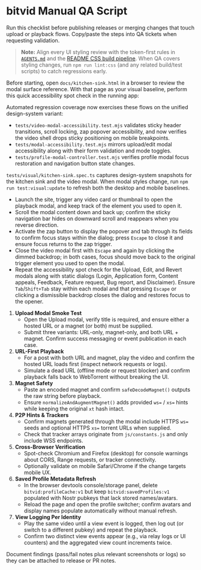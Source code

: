 # bitvid Manual QA Script

Run this checklist before publishing releases or merging changes that touch upload or playback flows. Copy/paste the steps into QA tickets when requesting validation.

> **Note:** Align every UI styling review with the token-first rules in [`AGENTS.md`](../AGENTS.md) and the [README CSS build pipeline](../README.md#css-build-pipeline). When QA covers styling changes, run `npm run lint:css` (and any related build/test scripts) to catch regressions early.

Before starting, open `docs/kitchen-sink.html` in a browser to review the modal surface reference. With that page as your visual baseline, perform this quick accessibility spot check in the running app:

Automated regression coverage now exercises these flows on the unified design-system variant:

* `tests/video-modal-accessibility.test.mjs` validates sticky header transitions, scroll locking, zap popover accessibility, and now verifies the video shell drops sticky positioning on mobile breakpoints.
* `tests/modal-accessibility.test.mjs` mirrors upload/edit modal accessibility along with their form validation and mode toggles.
* `tests/profile-modal-controller.test.mjs` verifies profile modal focus restoration and navigation button state changes.

`tests/visual/kitchen-sink.spec.ts` captures design-system snapshots for the kitchen sink and the video modal. When modal styles change, run `npm run test:visual:update` to refresh both the desktop and mobile baselines.

* Launch the site, trigger any video card or thumbnail to open the playback modal, and keep track of the element you used to open it.
* Scroll the modal content down and back up; confirm the sticky navigation bar hides on downward scroll and reappears when you reverse direction.
* Activate the zap button to display the popover and tab through its fields to confirm focus stays within the dialog; press `Escape` to close it and ensure focus returns to the zap trigger.
* Close the video modal first with `Escape` and again by clicking the dimmed backdrop; in both cases, focus should move back to the original trigger element you used to open the modal.
* Repeat the accessibility spot check for the Upload, Edit, and Revert modals along with static dialogs (Login, Application form, Content appeals, Feedback, Feature request, Bug report, and Disclaimer). Ensure `Tab`/`Shift+Tab` stay within each modal and that pressing `Escape` or clicking a dismissible backdrop closes the dialog and restores focus to the opener.

1. **Upload Modal Smoke Test**
   - Open the Upload modal, verify title is required, and ensure either a hosted URL or a magnet (or both) must be supplied.
   - Submit three variants: URL-only, magnet-only, and both URL + magnet. Confirm success messaging or event publication in each case.
2. **URL-First Playback**
   - For a post with both URL and magnet, play the video and confirm the hosted URL loads first (inspect network requests or logs).
   - Simulate a dead URL (offline mode or request blocker) and confirm playback falls back to WebTorrent without breaking the UI.
3. **Magnet Safety**
   - Paste an encoded magnet and confirm `safeDecodeMagnet()` outputs the raw string before playback.
   - Ensure `normalizeAndAugmentMagnet()` adds provided `ws=` / `xs=` hints while keeping the original `xt` hash intact.
4. **P2P Hints & Trackers**
   - Confirm magnets generated through the modal include HTTPS `ws=` seeds and optional HTTPS `xs=` torrent URLs when supplied.
   - Check that tracker arrays originate from `js/constants.js` and only include WSS endpoints.
5. **Cross-Browser Verification**
   - Spot-check Chromium and Firefox (desktop) for console warnings about CORS, Range requests, or tracker connectivity.
   - Optionally validate on mobile Safari/Chrome if the change targets mobile UX.
6. **Saved Profile Metadata Refresh**
   - In the browser devtools console/storage panel, delete `bitvid:profileCache:v1` but keep `bitvid:savedProfiles:v1` populated with Nostr pubkeys that lack stored names/avatars.
   - Reload the page and open the profile switcher; confirm avatars and display names populate automatically without manual refresh.
7. **View Logging Per Identity**
   - Play the same video until a view event is logged, then log out (or switch to a different pubkey) and repeat the playback.
   - Confirm two distinct view events appear (e.g., via relay logs or UI counters) and the aggregated view count increments twice.

Document findings (pass/fail notes plus relevant screenshots or logs) so they can be attached to release or PR notes.
